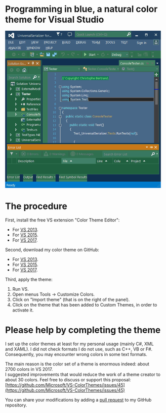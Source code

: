 ﻿# Programming in blue, a natural color theme for Visual Studio

![](https://raw.githubusercontent.com/ChrisBertrandDotNet/Programming-in-blue/master/programming_in_blue_Visual_Studio.png)

# The procedure

First, install the free VS extension "Color Theme Editor":

*   For [VS 2013](https://marketplace.visualstudio.com/items?itemName=MatthewJohnsonMSFT.VisualStudio2013ColorThemeEditor).
*   For [VS 2015](https://marketplace.visualstudio.com/items?itemName=VisualStudioProductTeam.VisualStudio2015ColorThemeEditor).
*   For [VS 2017](https://marketplace.visualstudio.com/items?itemName=VisualStudioPlatformTeam.VisualStudio2017ColorThemeEditor).

Second, download my color theme on GitHub:

*   For [VS 2013](https://github.com/ChrisBertrandDotNet/Programming-in-blue/raw/master/VS2013-Programming-in-blue.vstheme).
*   For [VS 2015](https://github.com/ChrisBertrandDotNet/Programming-in-blue/raw/master/VS2015-Programming-in-blue.vstheme).
*   For [VS 2017](https://github.com/ChrisBertrandDotNet/Programming-in-blue/raw/master/VS2017-Programming-in-blue.vstheme).

Third, apply the theme:

1.  Run VS.
2.  Open menus Tools → Customize Colors.
3.  Click on "Import theme" (that is on the right of the panel).
4.  Click on the theme that has been added to Custom Themes, in order to activate it.

# Please help by completing the theme

I set up the color themes at least for my personal usage (mainly C#, XML and XAML). I did not check formats I do not use, such as C++, VB or F#.  
Consequently, you may encounter wrong colors in some text formats.

The main reason is the color set of a theme is enormous indeed: about 2700 colors in VS 2017.  
I suggested improvements that would reduce the work of a theme creator to about 30 colors. Feel free to discuss or support this proposal:  
[https://github.com/Microsoft/VS-ColorThemes/issues/45](https://github.com/Microsoft/VS-ColorThemes/issues/45)

You can share your modifications by adding a [pull request](https://github.com/ChrisBertrandDotNet/Programming-in-blue/pulls) to my GitHub repository.